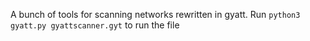 A bunch of tools for scanning networks rewritten in gyatt.
Run `python3 gyatt.py gyattscanner.gyt` to run the file 